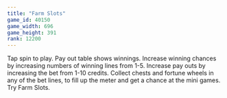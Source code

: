 ```yaml
---
title: "Farm Slots"
game_id: 40150
game_width: 696
game_height: 391
rank: 12200
---
```

Tap spin to play. Pay out table shows winnings. Increase winning chances by increasing numbers of winning lines from 1-5. Increase pay outs by increasing the bet from 1-10 credits. Collect chests and fortune wheels in any of the bet lines, to fill up the meter and get a chance at the mini games. Try Farm Slots.
